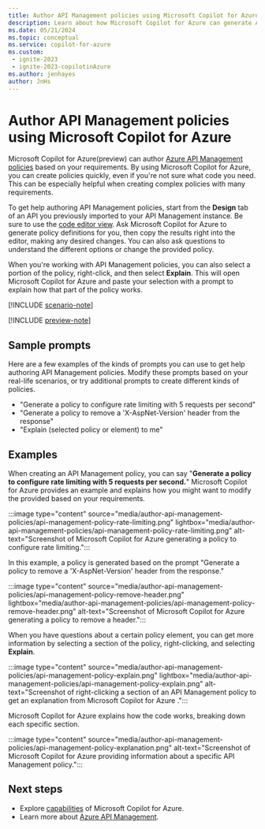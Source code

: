 ```yaml
---
title: Author API Management policies using Microsoft Copilot for Azure 
description: Learn about how Microsoft Copilot for Azure can generate Azure API Management policies based on your requirements.
ms.date: 05/21/2024
ms.topic: conceptual
ms.service: copilot-for-azure
ms.custom:
 - ignite-2023
 - ignite-2023-copilotinAzure
ms.author: jenhayes
author: JnHs
---
```


# Author API Management policies using Microsoft Copilot for Azure 

Microsoft Copilot for Azure(preview) can author [Azure API Management policies](/azure/api-management/api-management-howto-policies) based on your requirements. By using Microsoft Copilot for Azure, you can create policies quickly, even if you're not sure what code you need. This can be especially helpful when creating complex policies with many requirements.

To get help authoring API Management policies, start from the **Design** tab of an API you previously imported to your API Management instance. Be sure to use the [code editor view](/azure/api-management/set-edit-policies?tabs=editor#configure-policy-in-the-portal). Ask Microsoft Copilot for Azure to generate policy definitions for you, then copy the results right into the editor, making any desired changes. You can also ask questions to understand the different options or change the provided policy.

When you're working with API Management policies, you can also select a portion of the policy, right-click, and then select **Explain**. This will open Microsoft Copilot for Azure and paste your selection with a prompt to explain how that part of the policy works.

[!INCLUDE [scenario-note](includes/scenario-note.md)]

[!INCLUDE [preview-note](includes/preview-note.md)]

## Sample prompts

Here are a few examples of the kinds of prompts you can use to get help authoring API Management policies. Modify these prompts based on your real-life scenarios, or try additional prompts to create different kinds of policies.

- "Generate a policy to configure rate limiting with 5 requests per second"
- "Generate a policy to remove a 'X-AspNet-Version' header from the response"
- "Explain (selected policy or element) to me"

## Examples

When creating an API Management policy, you can say "**Generate a policy to configure rate limiting with 5 requests per second.**" Microsoft Copilot for Azure provides an example and explains how you might want to modify the provided based on your requirements.

:::image type="content" source="media/author-api-management-policies/api-management-policy-rate-limiting.png" lightbox="media/author-api-management-policies/api-management-policy-rate-limiting.png" alt-text="Screenshot of Microsoft Copilot for Azure generating a policy to configure rate limiting.":::

In this example, a policy is generated based on the prompt "Generate a policy to remove a 'X-AspNet-Version' header from the response."

:::image type="content" source="media/author-api-management-policies/api-management-policy-remove-header.png" lightbox="media/author-api-management-policies/api-management-policy-remove-header.png" alt-text="Screenshot of Microsoft Copilot for Azure generating a policy to remove a header.":::

When you have questions about a certain policy element, you can get more information by selecting a section of the policy, right-clicking, and selecting **Explain**.

:::image type="content" source="media/author-api-management-policies/api-management-policy-explain.png" lightbox="media/author-api-management-policies/api-management-policy-explain.png" alt-text="Screenshot of right-clicking a section of an API Management policy to get an explanation from Microsoft Copilot for Azure .":::

Microsoft Copilot for Azure explains how the code works, breaking down each specific section.

:::image type="content" source="media/author-api-management-policies/api-management-policy-explanation.png" alt-text="Screenshot of Microsoft Copilot for Azure providing information about a specific API Management policy.":::

## Next steps

- Explore [capabilities](capabilities.md) of Microsoft Copilot for Azure.
- Learn more about [Azure API Management](/azure/api-management/api-management-key-concepts).
